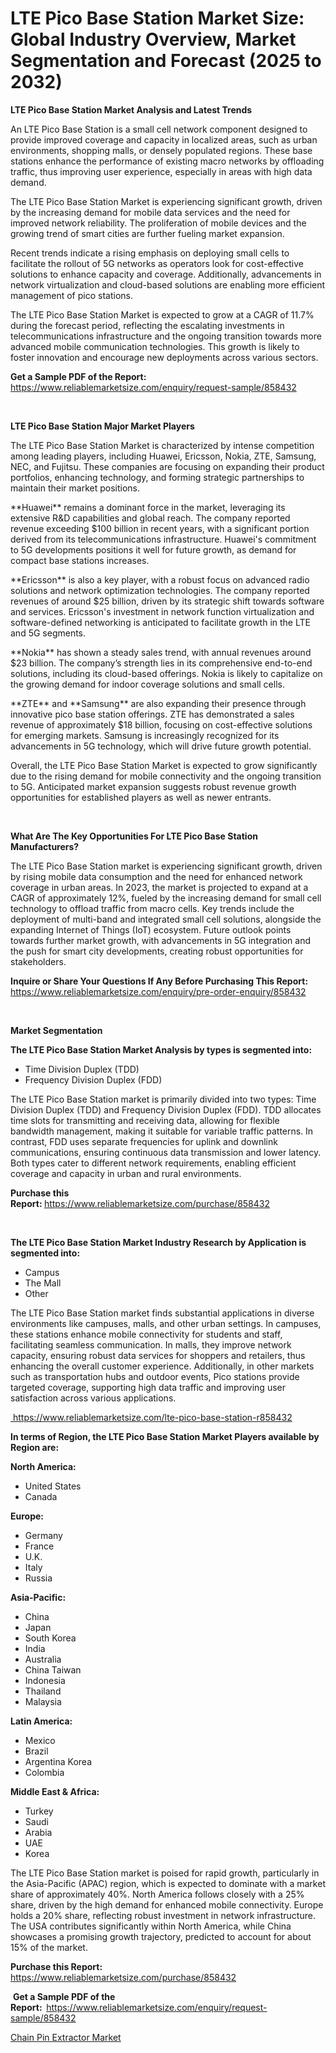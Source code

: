 <p><h1>LTE Pico Base Station Market Size: Global Industry Overview, Market Segmentation and Forecast (2025 to 2032)</h1></p><p><strong>LTE Pico Base Station Market Analysis and Latest Trends</strong></p>
<p><p>An LTE Pico Base Station is a small cell network component designed to provide improved coverage and capacity in localized areas, such as urban environments, shopping malls, or densely populated regions. These base stations enhance the performance of existing macro networks by offloading traffic, thus improving user experience, especially in areas with high data demand. </p><p>The LTE Pico Base Station Market is experiencing significant growth, driven by the increasing demand for mobile data services and the need for improved network reliability. The proliferation of mobile devices and the growing trend of smart cities are further fueling market expansion. </p><p>Recent trends indicate a rising emphasis on deploying small cells to facilitate the rollout of 5G networks as operators look for cost-effective solutions to enhance capacity and coverage. Additionally, advancements in network virtualization and cloud-based solutions are enabling more efficient management of pico stations.</p><p>The LTE Pico Base Station Market is expected to grow at a CAGR of 11.7% during the forecast period, reflecting the escalating investments in telecommunications infrastructure and the ongoing transition towards more advanced mobile communication technologies. This growth is likely to foster innovation and encourage new deployments across various sectors.</p></p>
<p><strong>Get a Sample PDF of the Report:&nbsp;</strong> <a href="https://www.reliablemarketsize.com/enquiry/request-sample/858432?utm_campaign=3075&utm_medium=2&utm_source=Github&utm_content=ia&utm_term=08042025&utm_id=lte-pico-base-station">https://www.reliablemarketsize.com/enquiry/request-sample/858432</a></p>
<p>&nbsp;</p>
<p><strong>LTE Pico Base Station Major Market Players</strong></p>
<p><p>The LTE Pico Base Station Market is characterized by intense competition among leading players, including Huawei, Ericsson, Nokia, ZTE, Samsung, NEC, and Fujitsu. These companies are focusing on expanding their product portfolios, enhancing technology, and forming strategic partnerships to maintain their market positions.</p><p>**Huawei** remains a dominant force in the market, leveraging its extensive R&D capabilities and global reach. The company reported revenue exceeding $100 billion in recent years, with a significant portion derived from its telecommunications infrastructure. Huawei's commitment to 5G developments positions it well for future growth, as demand for compact base stations increases.</p><p>**Ericsson** is also a key player, with a robust focus on advanced radio solutions and network optimization technologies. The company reported revenues of around $25 billion, driven by its strategic shift towards software and services. Ericsson's investment in network function virtualization and software-defined networking is anticipated to facilitate growth in the LTE and 5G segments.</p><p>**Nokia** has shown a steady sales trend, with annual revenues around $23 billion. The company’s strength lies in its comprehensive end-to-end solutions, including its cloud-based offerings. Nokia is likely to capitalize on the growing demand for indoor coverage solutions and small cells.</p><p>**ZTE** and **Samsung** are also expanding their presence through innovative pico base station offerings. ZTE has demonstrated a sales revenue of approximately $18 billion, focusing on cost-effective solutions for emerging markets. Samsung is increasingly recognized for its advancements in 5G technology, which will drive future growth potential.</p><p>Overall, the LTE Pico Base Station Market is expected to grow significantly due to the rising demand for mobile connectivity and the ongoing transition to 5G. Anticipated market expansion suggests robust revenue growth opportunities for established players as well as newer entrants.</p></p>
<p>&nbsp;</p>
<p><strong>What Are The Key Opportunities For LTE Pico Base Station Manufacturers?</strong></p>
<p><p>The LTE Pico Base Station market is experiencing significant growth, driven by rising mobile data consumption and the need for enhanced network coverage in urban areas. In 2023, the market is projected to expand at a CAGR of approximately 12%, fueled by the increasing demand for small cell technology to offload traffic from macro cells. Key trends include the deployment of multi-band and integrated small cell solutions, alongside the expanding Internet of Things (IoT) ecosystem. Future outlook points towards further market growth, with advancements in 5G integration and the push for smart city developments, creating robust opportunities for stakeholders.</p></p>
<p><strong>Inquire or Share Your Questions If Any Before Purchasing This Report:</strong> <a href="https://www.reliablemarketsize.com/enquiry/pre-order-enquiry/858432?utm_campaign=3075&utm_medium=2&utm_source=Github&utm_content=ia&utm_term=08042025&utm_id=lte-pico-base-station">https://www.reliablemarketsize.com/enquiry/pre-order-enquiry/858432</a></p>
<p>&nbsp;</p>
<p><strong>Market Segmentation</strong></p>
<p><strong>The LTE Pico Base Station Market Analysis by types is segmented into:</strong></p>
<p><ul><li>Time Division Duplex (TDD)</li><li>Frequency Division Duplex (FDD)</li></ul></p>
<p><p>The LTE Pico Base Station market is primarily divided into two types: Time Division Duplex (TDD) and Frequency Division Duplex (FDD). TDD allocates time slots for transmitting and receiving data, allowing for flexible bandwidth management, making it suitable for variable traffic patterns. In contrast, FDD uses separate frequencies for uplink and downlink communications, ensuring continuous data transmission and lower latency. Both types cater to different network requirements, enabling efficient coverage and capacity in urban and rural environments.</p></p>
<p><strong>Purchase this Report:&nbsp;</strong><a href="https://www.reliablemarketsize.com/purchase/858432?utm_campaign=3075&utm_medium=2&utm_source=Github&utm_content=ia&utm_term=08042025&utm_id=lte-pico-base-station">https://www.reliablemarketsize.com/purchase/858432</a></p>
<p>&nbsp;</p>
<p><strong>The LTE Pico Base Station Market Industry Research by Application is segmented into:</strong></p>
<p><ul><li>Campus</li><li>The Mall</li><li>Other</li></ul></p>
<p><p>The LTE Pico Base Station market finds substantial applications in diverse environments like campuses, malls, and other urban settings. In campuses, these stations enhance mobile connectivity for students and staff, facilitating seamless communication. In malls, they improve network capacity, ensuring robust data services for shoppers and retailers, thus enhancing the overall customer experience. Additionally, in other markets such as transportation hubs and outdoor events, Pico stations provide targeted coverage, supporting high data traffic and improving user satisfaction across various applications.</p></p>
<p><a href="https://www.reliablemarketsize.com/lte-pico-base-station-r858432?utm_campaign=3075&utm_medium=2&utm_source=Github&utm_content=ia&utm_term=08042025&utm_id=lte-pico-base-station">&nbsp;https://www.reliablemarketsize.com/lte-pico-base-station-r858432</a></p>
<p><strong>In terms of Region, the LTE Pico Base Station Market Players available by Region are:</strong></p>
<p>
    <p> <strong> North America: </strong>
        <ul>
            <li>United States</li>
            <li>Canada</li>
        </ul>
        </p> 
    <p> <strong> Europe: </strong>
        <ul>
            <li>Germany</li>
            <li>France</li>
            <li>U.K.</li>
            <li>Italy</li>
            <li>Russia</li>
        </ul>
        </p> 
    <p> <strong> Asia-Pacific: </strong>
        <ul>
            <li>China</li>
            <li>Japan</li>
            <li>South Korea</li>
            <li>India</li>
            <li>Australia</li>
            <li>China Taiwan</li>
            <li>Indonesia</li>
            <li>Thailand</li>
            <li>Malaysia</li>
        </ul>
        </p> 
    <p> <strong> Latin America: </strong>
        <ul>
            <li>Mexico</li>
            <li>Brazil</li>
            <li>Argentina Korea</li>
            <li>Colombia</li>
        </ul>
        </p> 
    <p> <strong> Middle East & Africa: </strong>
        <ul>
            <li>Turkey</li>
            <li>Saudi</li>
            <li>Arabia</li>
            <li>UAE</li>
            <li>Korea</li>
        </ul>
    </p>
    </p>
<p><p>The LTE Pico Base Station market is poised for rapid growth, particularly in the Asia-Pacific (APAC) region, which is expected to dominate with a market share of approximately 40%. North America follows closely with a 25% share, driven by the high demand for enhanced mobile connectivity. Europe holds a 20% share, reflecting robust investment in network infrastructure. The USA contributes significantly within North America, while China showcases a promising growth trajectory, predicted to account for about 15% of the market.</p></p>
<p><strong>Purchase this Report: </strong><a href="https://www.reliablemarketsize.com/purchase/858432?utm_campaign=3075&utm_medium=2&utm_source=Github&utm_content=ia&utm_term=08042025&utm_id=lte-pico-base-station">https://www.reliablemarketsize.com/purchase/858432</a></p>
<p>&nbsp;<strong>Get a Sample PDF of the Report:&nbsp;&nbsp;</strong><a href="https://www.reliablemarketsize.com/enquiry/request-sample/858432?utm_campaign=3075&utm_medium=2&utm_source=Github&utm_content=ia&utm_term=08042025&utm_id=lte-pico-base-station">https://www.reliablemarketsize.com/enquiry/request-sample/858432</a></p>
<p><strong></strong></p>
<p><p><a href="https://github.com/benhaeneye/Market-Research-Report-List-1/blob/main/chain-pin-extractor-market.md?utm_campaign=3075&utm_medium=2&utm_source=Github&utm_content=ia&utm_term=08042025&utm_id=lte-pico-base-station">Chain Pin Extractor Market</a></p></p>